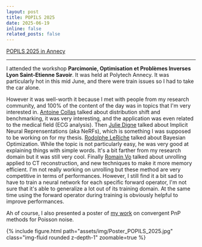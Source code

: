 ```yaml
---
layout: post
title: POPILS 2025
date: 2025-06-19
inline: false
related_posts: false
---
```


[POPILS 2025 in Annecy](https://popils-day.github.io/)

***

I attended the workshop **Parcimonie, Optimisation et Problèmes Inverses Lyon Saint-Etienne Savoir**. It was held at Polytech Annecy.
It was particularly hot in this mid June, and there were train issues so I had to take the car alone.

However it was well-worth it because I met with people from my research community, and 100% of the content of the day was in topics that I'm very interested in.
[Antoine Collas](https://www.antoinecollas.fr/) talked about distribution shift and benchmarking, it was very interesting, and the application was even related to the medical field (ECG analysis).
Then [Julie Digne](https://scholar.google.fr/citations?hl=en&user=EOBpDNQAAAAJ&view_op=list_works&sortby=pubdate) talked about Implicit Neural Reprensentations (aka NeRFs), which is something I was supposed to be working on for my thesis.
[Rodolphe LeRiche](https://scholar.google.fr/citations?user=Wl80CPQAAAAJ&hl=en) talked about Bayesian Optimization. While the topic is not particularly easy, he was very good at explaining things with simple words. It's a bit farther from my research domain but it was still very cool. 
Finally [Romain Vo](https://romainvo.github.io/) talked about unrolling applied to CT reconstruction, and new techniques to make it more memory efficient. I'm not really working on unrolling but these method are very competitive in terms of performances.
However, I still find it a bit sad to have to train a neural network for each specific forward operator, I'm not sure that it's able to generalize a lot out of its training domain.
At the same time using the forward operator during training is obviously helpful to improve performances.

Ah of course, I also presented a poster of [my work](https://scholar.google.com/citations?view_op=view_citation&hl=en&user=f2oseyEAAAAJ&authuser=1&citation_for_view=f2oseyEAAAAJ:2osOgNQ5qMEC) on convergent PnP methods for Poisson noise.

{% include figure.html path="assets/img/Poster_POPILS_2025.jpg" class="img-fluid rounded z-depth-1" zoomable=true %}
